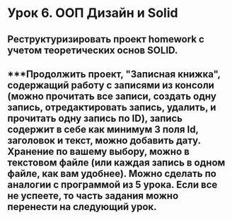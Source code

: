 # Урок 6. ООП Дизайн и Solid
## Реструктуризировать проект homework с учетом теоретических основ SOLID.
## ***Продолжить проект, "Записная книжка", содержащий работу с записями из консоли (можно прочитать все записи, создать одну запись, отредактировать запись, удалить, и прочитать одну запись по ID), запись содержит в себе как минимум 3 поля Id, заголовок и текст, можно добавить дату. Хранение по вашему выбору, можно в текстовом файле (или каждая запись в одном файле, как вам удобнее). Можно сделать по аналогии с программой из 5 урока. Если все не успеете, то часть задания можно перенести на следующий урок.
